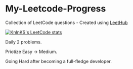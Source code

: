 # My-Leetcode-Progress
Collection of LeetCode questions - Created using [LeetHub](https://github.com/QasimWani/LeetHub)

[![KnlnKS's LeetCode stats](https://leetcode-stats-six.vercel.app/?username=DuyVu285)](https://github.com/KnlnKS/leetcode-stats)

Daily 2 problems.

Priotize Easy -> Medium.

Going Hard after becoming a full-fledge developer.
